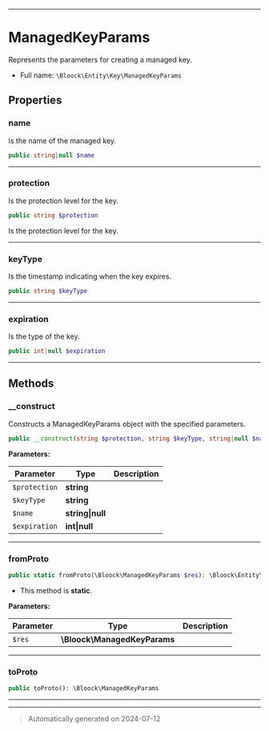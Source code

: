 ***

# ManagedKeyParams

Represents the parameters for creating a managed key.



* Full name: `\Bloock\Entity\Key\ManagedKeyParams`



## Properties


### name

Is the name of the managed key.

```php
public string|null $name
```






***

### protection

Is the protection level for the key.

```php
public string $protection
```

Is the protection level for the key.




***

### keyType

Is the timestamp indicating when the key expires.

```php
public string $keyType
```






***

### expiration

Is the type of the key.

```php
public int|null $expiration
```






***

## Methods


### __construct

Constructs a ManagedKeyParams object with the specified parameters.

```php
public __construct(string $protection, string $keyType, string|null $name = null, int|null $expiration = null): mixed
```








**Parameters:**

| Parameter | Type | Description |
|-----------|------|-------------|
| `$protection` | **string** |  |
| `$keyType` | **string** |  |
| `$name` | **string&#124;null** |  |
| `$expiration` | **int&#124;null** |  |





***

### fromProto



```php
public static fromProto(\Bloock\ManagedKeyParams $res): \Bloock\Entity\Key\ManagedKeyParams
```



* This method is **static**.




**Parameters:**

| Parameter | Type | Description |
|-----------|------|-------------|
| `$res` | **\Bloock\ManagedKeyParams** |  |





***

### toProto



```php
public toProto(): \Bloock\ManagedKeyParams
```












***


***
> Automatically generated on 2024-07-12
